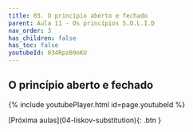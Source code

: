 ```yaml
---
title: 03. O princípio aberto e fechado
parent: Aula 11 - Os princípios S.O.L.I.D
nav_order: 3
has_children: false
has_toc: false
youtubeId: 034RpzB9oKU
---
```


## O princípio aberto e fechado

{% include youtubePlayer.html id=page.youtubeId %}


<span class="fs-3 float-right">
[Próxima aulas](04-liskov-substitution){: .btn }
</span>
